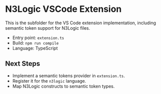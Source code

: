 # N3Logic VSCode Extension

This is the subfolder for the VS Code extension implementation, including semantic token support for N3Logic files.

- Entry point: `extension.ts`
- Build: `npm run compile`
- Language: TypeScript

## Next Steps
- Implement a semantic tokens provider in `extension.ts`.
- Register it for the `n3logic` language.
- Map N3Logic constructs to semantic token types.

